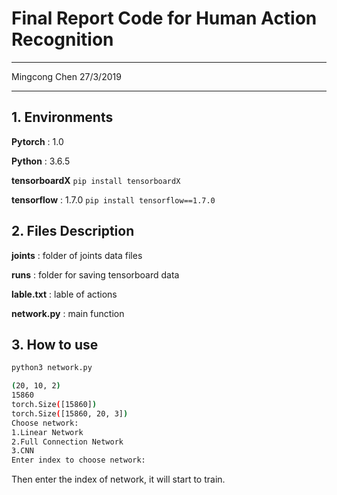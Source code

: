# Final Report Code for Human Action Recognition

---

Mingcong Chen 27/3/2019

---

##  1. Environments

**Pytorch** : 1.0

**Python** : 3.6.5

**tensorboardX** ```pip install tensorboardX```

**tensorflow** : 1.7.0 ```pip install tensorflow==1.7.0```

##  2. Files Description

**joints** : folder of joints data files

**runs** : folder for saving tensorboard data

**lable.txt** : lable of actions

**network.py** : main function

## 3. How to use 

```bash
python3 network.py

(20, 10, 2)
15860
torch.Size([15860])
torch.Size([15860, 20, 3])
Choose network:
1.Linear Network
2.Full Connection Network
3.CNN
Enter index to choose network:
```

Then enter the index of network, it will start to train.

